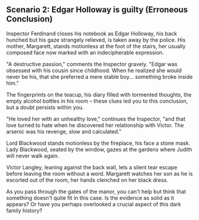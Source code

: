 ## Scenario 2: Edgar Holloway is guilty (Erroneous Conclusion)

Inspector Ferdinand closes his notebook as Edgar Holloway, his back hunched but his gaze strangely relieved, is taken away by the police. His mother, Margarett, stands motionless at the foot of the stairs, her usually composed face now marked with an indecipherable expression.

"A destructive passion," comments the Inspector gravely. "Edgar was obsessed with his cousin since childhood. When he realized she would never be his, that she preferred a mere stable boy... something broke inside him."

The fingerprints on the teacup, his diary filled with tormented thoughts, the empty alcohol bottles in his room – these clues led you to this conclusion, but a doubt persists within you.

"He loved her with an unhealthy love," continues the Inspector, "and that love turned to hate when he discovered her relationship with Victor. The arsenic was his revenge, slow and calculated."

Lord Blackwood stands motionless by the fireplace, his face a stone mask. Lady Blackwood, seated by the window, gazes at the gardens where Judith will never walk again.

Victor Langley, leaning against the back wall, lets a silent tear escape before leaving the room without a word. Margarett watches her son as he is escorted out of the room, her hands clenched on her black dress.

As you pass through the gates of the manor, you can't help but think that something doesn't quite fit in this case. Is the evidence as solid as it appears? Or have you perhaps overlooked a crucial aspect of this dark family history?
